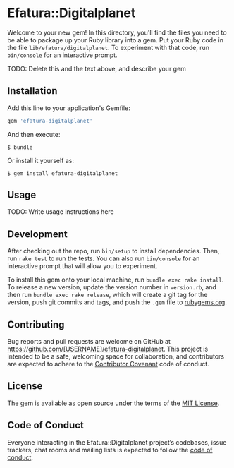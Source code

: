 # Efatura::Digitalplanet

Welcome to your new gem! In this directory, you'll find the files you need to be able to package up your Ruby library into a gem. Put your Ruby code in the file `lib/efatura/digitalplanet`. To experiment with that code, run `bin/console` for an interactive prompt.

TODO: Delete this and the text above, and describe your gem

## Installation

Add this line to your application's Gemfile:

```ruby
gem 'efatura-digitalplanet'
```

And then execute:

    $ bundle

Or install it yourself as:

    $ gem install efatura-digitalplanet

## Usage

TODO: Write usage instructions here

## Development

After checking out the repo, run `bin/setup` to install dependencies. Then, run `rake test` to run the tests. You can also run `bin/console` for an interactive prompt that will allow you to experiment.

To install this gem onto your local machine, run `bundle exec rake install`. To release a new version, update the version number in `version.rb`, and then run `bundle exec rake release`, which will create a git tag for the version, push git commits and tags, and push the `.gem` file to [rubygems.org](https://rubygems.org).

## Contributing

Bug reports and pull requests are welcome on GitHub at https://github.com/[USERNAME]/efatura-digitalplanet. This project is intended to be a safe, welcoming space for collaboration, and contributors are expected to adhere to the [Contributor Covenant](http://contributor-covenant.org) code of conduct.

## License

The gem is available as open source under the terms of the [MIT License](https://opensource.org/licenses/MIT).

## Code of Conduct

Everyone interacting in the Efatura::Digitalplanet project’s codebases, issue trackers, chat rooms and mailing lists is expected to follow the [code of conduct](https://github.com/[USERNAME]/efatura-digitalplanet/blob/master/CODE_OF_CONDUCT.md).
